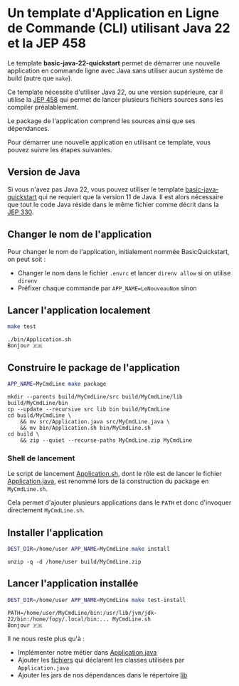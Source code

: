 # Un template d'Application en Ligne de Commande (CLI) utilisant Java 22 et la JEP 458

Le template **basic-java-22-quickstart** permet de démarrer une nouvelle application en commande ligne avec Java sans
utiliser aucun système de build (autre que `make`).

Ce template nécessite d'utiliser Java 22, ou une version supérieure, car il utilise la [JEP 458](https://openjdk.org/jeps/458) 
qui permet de lancer plusieurs fichiers sources sans les compiler préalablement.

Le package de l'application comprend les sources ainsi que ses dépendances.

Pour démarrer une nouvelle application en utilisant ce template, vous pouvez suivre les étapes suivantes.

## Version de Java

Si vous n'avez pas Java 22, vous pouvez utiliser le template [basic-java-quickstart](https://github.com/java-cli-apps/basic-java-quickstart)
qui ne requiert que la version 11 de Java. Il est alors nécessaire que tout le code Java réside dans le même fichier
comme décrit dans la [JEP 330](https://openjdk.org/jeps/330).

## Changer le nom de l'application

Pour changer le nom de l'application, initialement nommée BasicQuickstart, on peut soit :

- Changer le nom dans le fichier `.envrc` et lancer `direnv allow` si on utilise `direnv`
- Préfixer chaque commande par `APP_NAME=LeNouveauNom` sinon

## Lancer l'application localement

```bash
make test
```

```console
./bin/Application.sh
Bonjour 🇫🇷
```

## Construire le package de l'application

```bash
APP_NAME=MyCmdLine make package
```

```console
mkdir --parents build/MyCmdLine/src build/MyCmdLine/lib build/MyCmdLine/bin
cp --update --recursive src lib bin build/MyCmdLine
cd build/MyCmdLine \
	&& mv src/Application.java src/MyCmdLine.java \
	&& mv bin/Application.sh bin/MyCmdLine.sh
cd build \
	&& zip --quiet --recurse-paths MyCmdLine.zip MyCmdLine
```

### Shell de lancement

Le script de lancement [Application.sh](bin/Application.sh), dont le rôle est de lancer le fichier
[Application.java](src/Application.java), est renommé lors de la construction du package en `MyCmdLine.sh`.

Cela permet d'ajouter plusieurs applications dans le `PATH` et donc d'invoquer directement `MyCmdLine.sh`.

## Installer l'application

```bash
DEST_DIR=/home/user APP_NAME=MyCmdLine make install
```

```console
unzip -q -d /home/user build/MyCmdLine.zip
```

## Lancer l'application installée

```bash
DEST_DIR=/home/user APP_NAME=MyCmdLine make test-install
```

```console
PATH=/home/user/MyCmdLine/bin:/usr/lib/jvm/jdk-22/bin:/home/fopy/.local/bin:... MyCmdLine.sh
Bonjour 🇫🇷
```

Il ne nous reste plus qu'à :

- Implémenter notre métier dans [Application.java](src/Application.java)
- Ajouter les [fichiers](src/fr/Hello.java) qui déclarent les classes utilisées par `Application.java`
- Ajouter les jars de nos dépendances dans le répertoire [lib](lib)
